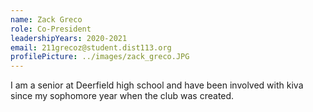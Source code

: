 ```yaml
---
name: Zack Greco
role: Co-President
leadershipYears: 2020-2021
email: 211grecoz@student.dist113.org
profilePicture: ../images/zack_greco.JPG
---
```

I am a senior at Deerfield high school and have been involved with kiva since my sophomore year when the club was created.